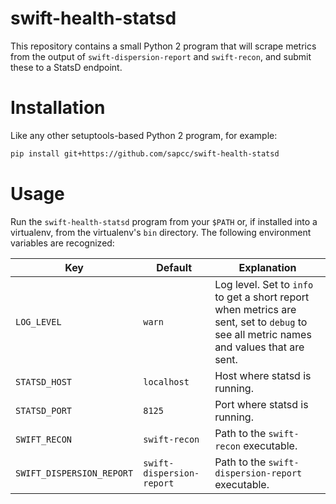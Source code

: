 # swift-health-statsd

This repository contains a small Python 2 program that will scrape metrics from
the output of `swift-dispersion-report` and `swift-recon`, and submit these to
a StatsD endpoint.

# Installation

Like any other setuptools-based Python 2 program, for example:

```bash
pip install git+https://github.com/sapcc/swift-health-statsd
```

# Usage

Run the `swift-health-statsd` program from your `$PATH` or, if installed into a
virtualenv, from the virtualenv's `bin` directory. The following environment variables are recognized:

| Key | Default | Explanation |
|-----|---------|-------------|
| `LOG_LEVEL` | `warn` | Log level. Set to `info` to get a short report when metrics are sent, set to `debug` to see all metric names and values that are sent. |
| `STATSD_HOST` | `localhost` | Host where statsd is running. |
| `STATSD_PORT` | `8125` | Port where statsd is running. |
| `SWIFT_RECON` | `swift-recon` | Path to the `swift-recon` executable. |
| `SWIFT_DISPERSION_REPORT` | `swift-dispersion-report` | Path to the `swift-dispersion-report` executable. |
